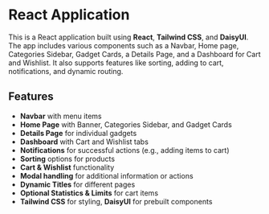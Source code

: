 # React Application

This is a React application built using **React**, **Tailwind CSS**, and **DaisyUI**. The app includes various components such as a Navbar, Home page, Categories Sidebar, Gadget Cards, a Details Page, and a Dashboard for Cart and Wishlist. It also supports features like sorting, adding to cart, notifications, and dynamic routing.

## Features

- **Navbar** with menu items
- **Home Page** with Banner, Categories Sidebar, and Gadget Cards
- **Details Page** for individual gadgets
- **Dashboard** with Cart and Wishlist tabs
- **Notifications** for successful actions (e.g., adding items to cart)
- **Sorting** options for products
- **Cart & Wishlist** functionality
- **Modal handling** for additional information or actions
- **Dynamic Titles** for different pages
- **Optional Statistics & Limits** for cart items
- **Tailwind CSS** for styling, **DaisyUI** for prebuilt components
